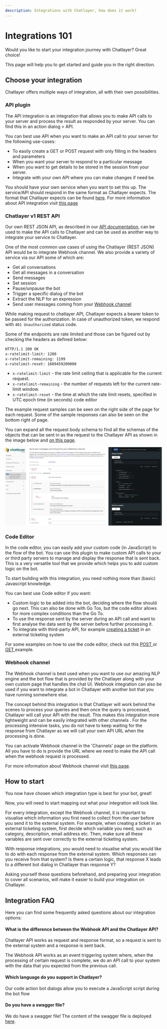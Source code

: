 ```yaml
---
description: Integrations with Chatlayer, how does it work?
---
```


# Integrations 101

Would you like to start your integration journey with Chatlayer? Great choice!

This page will help you to get started and guide you in the right direction.

## Choose your integration

Chatlayer offers multiple ways of integration, all with their own possibilities.



### API plugin

The API integration is an integration that allows you to make API calls to your server and process the result as responded by your server. You can find this in an action dialog > API.

You can best use API when you want to make an API call to your server for the following use-cases:

* To easily create a GET or POST request with only filling in the headers and parameters
* When you want your server to respond to a particular message
* When you want to get details to be stored in the session from your server.
* Integrate with your own API where you can make changes if need be.

You should have your own service when you want to set this up. The service/API should respond in the same format as Chatlayer expects. The format that Chatlayer expects can be found [here](https://docs.chatlayer.ai/integrations/custom-back-end-integrations#sending-the-api-response). For more information about API integration visit [this page](https://docs.chatlayer.ai/integrations/custom-back-end-integrations)



### Chatlayer v1 REST API

Our own REST JSON API, as described in our [API documentation](https://api.chatlayer.ai/v1/docs/), can be used to make the API calls to Chatlayer and can be used as another way to integrate your service to Chatlayer.

One of the most common use cases of using the Chatlayer (REST JSON) API would be to integrate Webhook channel. We also provide a variety of service via our API some of which are:&#x20;

* Get all conversations
* Get all messages in a conversation
* Send messages
* Set session
* Pause/unpause the bot
* Trigger a specific dialog of the bot
* Extract the NLP for an expression
* Send user messages coming from your [Webhook channel](https://docs.chatlayer.ai/channels/webhook-api)

While making request to chatlayer API, Chatlayer expects a bearer token to be passed for the authorization. In case of unauthorized token, we respond with `401 Unauthorized` status code.

Some of the endpoints are rate limited and those can be figured out by checking the headers as defined below:

```http
HTTP/1.1 200 OK
x-ratelimit-limit: 1200
x-ratelimit-remaining: 1199
x-ratelimit-reset: 1609459200000
```

* `x-ratelimit-limit` - the rate limit ceiling that is applicable for the current request.
* `x-ratelimit-remaining` - the number of requests left for the current rate-limit window.
* `x-ratelimit-reset` - the time at which the rate limit resets, specified in UTC epoch time (in seconds) code editor

The example request samples can be seen on the right side of the page for each request. Some of the sample responses can also be seen on the bottom right of page.

You can expand all the request body schema to find all the schemas of the objects that can be sent in as the request to the Chatlayer API as shown in the image below and [on this page](https://api.chatlayer.ai/v1/docs/#section/Overview).

![](<../.gitbook/assets/Screenshot 2021-10-27 at 13.43.26.png>)

### Code Editor

In the code editor, you can easily add your custom code (in JavaScript) to the flow of the bot. You can use this plugin to make custom API calls to your or third party servers to manage and display the response that is sent back. This is a very versatile tool that we provide which helps you to add custom logic on the bot.

To start building with this integration, you need nothing more than (basic) Javascript knowledge.

You can best use Code editor if you want:

* Custom logic to be added into the bot, deciding where the flow should go next. This can also be done with Go Tos, but the code editor allows for more complex conditions than the Go To.
* To use the response sent by the server during an API call and want to first analyse the data sent by the server before further processing it.&#x20;
* To integrate with third-party API, for example [creating a ticket](https://docs.chatlayer.ai/integrations/human-offloading-live-chat/creating-a-zendesk-support-ticket) in an external ticketing system&#x20;

For some examples on how to use the code editor, check out this [POST ](https://docs.chatlayer.ai/integrations/code-action/airtable)or [GET ](https://docs.chatlayer.ai/integrations/code-action/retrieving-data-from-airtable-get)example.

### Webhook channel

The Webhook channel is best used when you want to use our amazing NLP engine and the bot flow that is provided by the Chatlayer along with your own custom page that handles the chat UI. Webhook integration can also be used if you want to integrate a bot in Chatlayer with another bot that you have running somewhere else.

The concept behind this integration is that Chatlayer will work behind the scenes to process your queries and then once the query is processed, Chatlayer will call your API with the result. This makes this integration more lightweight and can be easily integrated with other channels . For the processing intensive tasks, you do not have to keep waiting for the response from Chatlayer as we will call your own API URL when the processing is done.

You can activate Webhook channel in the 'Channels' page on the platform. All you have to do is provide the URL where we need to make the API call when the webhook request is processed.

For more information about Webhook channel visit [this page](https://docs.chatlayer.ai/channels/webhook-api).

## How to start

You now have chosen which integration type is best for your bot, great!

Now, you will need to start mapping out what your integration will look like.

For every integration, except the Webhook channel, it is important to visualise which information you first need to collect from the user before you send it to the external system. For example, when creating a ticket in an external ticketing system, first decide which variable you need, such as category, description, email address etc. Then, make sure all these variables are sent over correctly to the external ticketing system.

With response integrations, you would need to visualise what you would like to do with each response from the external system. Which responses can you receive from that system? Is there a certain logic, that response X leads to a different bot dialog in Chatlayer than response Y?&#x20;

Asking yourself these questions beforehand, and preparing your integration to cover all scenarios, will make it easier to build your integration on Chatlayer.

## Integration FAQ

Here you can find some frequently asked questions about our integration options:

#### What is the difference between the Webhook API and the Chatlayer API?

Chatlayer API works as request and response format, so a request is sent to the external system and a response is sent back.&#x20;

The Webhook API works as an event triggering system where, when the processing of certain request is complete, we do an API call to your system with the data that you expected from the previous call.

#### Which language do you support in Chatlayer?

Our code action bot dialogs allow you to execute a JavaScript script during the bot flow

#### Do you have a swagger file?

We do have a swagger file! The content of the swagger file is deployed [here](https://api.chatlayer.ai/v1/docs/#section/Overview).
